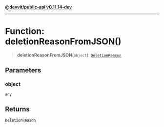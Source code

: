 [**@devvit/public-api v0.11.14-dev**](../../../../README.md)

---

# Function: deletionReasonFromJSON()

> **deletionReasonFromJSON**(`object`): [`DeletionReason`](../../../../enumerations/DeletionReason.md)

## Parameters

### object

`any`

## Returns

[`DeletionReason`](../../../../enumerations/DeletionReason.md)
